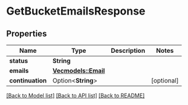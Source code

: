 # GetBucketEmailsResponse

## Properties

Name | Type | Description | Notes
------------ | ------------- | ------------- | -------------
**status** | **String** |  | 
**emails** | [**Vec<models::Email>**](Email.md) |  | 
**continuation** | Option<**String**> |  | [optional]

[[Back to Model list]](../README.md#documentation-for-models) [[Back to API list]](../README.md#documentation-for-api-endpoints) [[Back to README]](../README.md)


